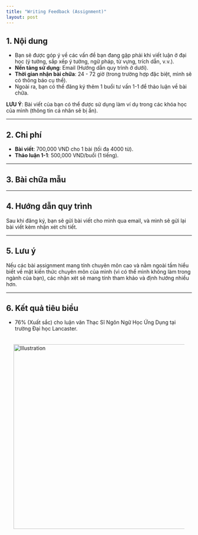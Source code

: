 ```yaml
---
title: "Writing Feedback (Assignment)"
layout: post
---
```


## 1. Nội dung

- Bạn sẽ được góp ý về các vấn đề bạn đang gặp phải khi viết luận ở đại học (ý tưởng, sắp xếp ý tưởng, ngữ pháp, từ vựng, trích dẫn, v.v.).
- **Nền tảng sử dụng**: Email (Hướng dẫn quy trình ở dưới).
- **Thời gian nhận bài chữa**: 24 - 72 giờ (trong trường hợp đặc biệt, mình sẽ có thông báo cụ thể).
- Ngoài ra, bạn có thể đăng ký thêm 1 buổi tư vấn 1-1 để thảo luận về bài chữa.

**LƯU Ý**: Bài viết của bạn có thể được sử dụng làm ví dụ trong các khóa học của mình (thông tin cá nhân sẽ bị ẩn).

---

## 2. Chi phí

- **Bài viết**: 700,000 VND cho 1 bài (tối đa 4000 từ).
- **Thảo luận 1-1**: 500,000 VND/buổi (1 tiếng).

---

## 3. Bài chữa mẫu

---

## 4. Hướng dẫn quy trình

Sau khi đăng ký, bạn sẽ gửi bài viết cho mình qua email, và mình sẽ gửi lại bài viết kèm nhận xét chi tiết.

---

## 5. Lưu ý

Nếu các bài assignment mang tính chuyên môn cao và nằm ngoài tầm hiểu biết về mặt kiến thức chuyên môn của mình (vì có thể mình không làm trong ngành của bạn), các nhận xét sẽ mang tính tham khảo và định hướng nhiều hơn. 

---

## 6. Kết quả tiêu biểu

- 76% (Xuất sắc) cho luận văn Thạc Sĩ Ngôn Ngữ Học Ứng Dụng tại trường Đại học Lancaster.

<div style="display: flex; justify-content: center; padding: 20px;">
    <img src="{{ site.baseurl }}/assets/media/posts/2022-12-01-writing-feedback-assignment.png" alt="Illustration" style="width: 500px; height: auto;">
</div>
